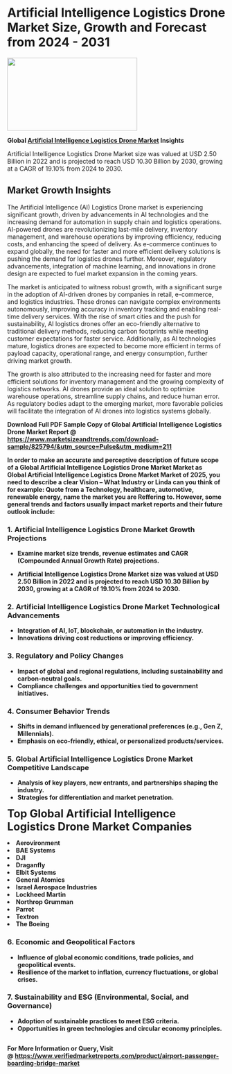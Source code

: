 <H1>Artificial Intelligence Logistics Drone Market Size, Growth and Forecast from 2024 - 2031</H1><img class="aligncenter size-medium wp-image-584254" src="https://thirdeyenews.in/wp-content/uploads/2024/09/Global-Market-Research-300x168.jpeg" alt="" width="300" height="168" /><p><strong>Global&nbsp;<a href="https://www.marketsizeandtrends.com/download-sample/825794/&amp;utm_source=Pulse&amp;utm_medium=211">Artificial Intelligence Logistics Drone Market</a> Insights</strong></p><p>Artificial Intelligence Logistics Drone Market size was valued at USD 2.50 Billion in 2022 and is projected to reach USD 10.30 Billion by 2030, growing at a CAGR of 19.10% from 2024 to 2030.</p><p><h2>Market Growth Insights</h2> <p>The Artificial Intelligence (AI) Logistics Drone market is experiencing significant growth, driven by advancements in AI technologies and the increasing demand for automation in supply chain and logistics operations. AI-powered drones are revolutionizing last-mile delivery, inventory management, and warehouse operations by improving efficiency, reducing costs, and enhancing the speed of delivery. As e-commerce continues to expand globally, the need for faster and more efficient delivery solutions is pushing the demand for logistics drones further. Moreover, regulatory advancements, integration of machine learning, and innovations in drone design are expected to fuel market expansion in the coming years.</p> <p><strong></strong></p> <p>The market is anticipated to witness robust growth, with a significant surge in the adoption of AI-driven drones by companies in retail, e-commerce, and logistics industries. These drones can navigate complex environments autonomously, improving accuracy in inventory tracking and enabling real-time delivery services. With the rise of smart cities and the push for sustainability, AI logistics drones offer an eco-friendly alternative to traditional delivery methods, reducing carbon footprints while meeting customer expectations for faster service. Additionally, as AI technologies mature, logistics drones are expected to become more efficient in terms of payload capacity, operational range, and energy consumption, further driving market growth.</p> <p>The growth is also attributed to the increasing need for faster and more efficient solutions for inventory management and the growing complexity of logistics networks. AI drones provide an ideal solution to optimize warehouse operations, streamline supply chains, and reduce human error. As regulatory bodies adapt to the emerging market, more favorable policies will facilitate the integration of AI drones into logistics systems globally.</p> <p><strong></p><p><span class=""><strong>Download Full PDF Sample Copy of Global Artificial Intelligence Logistics Drone Market Report</strong> @ <a href="https://www.marketsizeandtrends.com/download-sample/825794/&amp;utm_source=Pulse&amp;utm_medium=211" target="_blank">https://www.marketsizeandtrends.com/download-sample/825794/&amp;utm_source=Pulse&amp;utm_medium=211</a></span></p><p>In order to make an accurate and perceptive description of future scope of a Global&nbsp;Artificial Intelligence Logistics Drone Market Market as Global&nbsp;Artificial Intelligence Logistics Drone Market Market of 2025, you need to describe a clear Vision &ndash; What Industry or Linda can you think of for example: Quote from a Technology, healthcare, automotive, renewable energy, name the market you are Reffering to. However, some general trends and factors usually impact market reports and their future outlook include:</p><h3>1.&nbsp;<strong>Artificial Intelligence Logistics Drone Market Growth Projections</strong></h3><ul><li>Examine market size trends, revenue estimates and CAGR (Compounded Annual Growth Rate) projections.</li><li><p>Artificial Intelligence Logistics Drone Market size was valued at USD 2.50 Billion in 2022 and is projected to reach USD 10.30 Billion by 2030, growing at a CAGR of 19.10% from 2024 to 2030.</p></li></ul><h3>2.&nbsp;<strong>Artificial Intelligence Logistics Drone Market Technological Advancements</strong></h3><ul><li>Integration of AI, IoT, blockchain, or automation in the industry.</li><li>Innovations driving cost reductions or improving efficiency.</li></ul><h3>3.&nbsp;<strong>Regulatory and Policy Changes</strong></h3><ul><li>Impact of global and regional regulations, including sustainability and carbon-neutral goals.</li><li>Compliance challenges and opportunities tied to government initiatives.</li></ul><h3>4.&nbsp;<strong>Consumer Behavior Trends</strong></h3><ul><li>Shifts in demand influenced by generational preferences (e.g., Gen Z, Millennials).</li><li>Emphasis on eco-friendly, ethical, or personalized products/services.</li></ul><h3>5.&nbsp;<strong>Global Artificial Intelligence Logistics Drone Market Competitive Landscape</strong></h3><ul><li>Analysis of key players, new entrants, and partnerships shaping the industry.</li><li>Strategies for differentiation and market penetration.</li></ul><p data-pm-slice="1 1 []"><span style="color: inherit; font-family: inherit; font-size: 25px;">Top Global Artificial Intelligence Logistics Drone Market Companies</span></p><div class="" data-test-id=""><p><li>Aerovironment</li><li> BAE Systems</li><li> DJI</li><li> Draganfly</li><li> Elbit Systems</li><li> General Atomics</li><li> Israel Aerospace Industries</li><li> Lockheed Martin</li><li> Northrop Grumman</li><li> Parrot</li><li> Textron</li><li> The Boeing</li></p></div><h3>6.&nbsp;<strong>Economic and Geopolitical Factors</strong></h3><ul><li>Influence of global economic conditions, trade policies, and geopolitical events.</li><li>Resilience of the market to inflation, currency fluctuations, or global crises.</li></ul><h3>7.&nbsp;<strong>Sustainability and ESG (Environmental, Social, and Governance)</strong></h3><ul><li>Adoption of sustainable practices to meet ESG criteria.</li><li>Opportunities in green technologies and circular economy principles.</li></ul><h2><strong style="font-size: 14px;">For More Information or Query, Visit @&nbsp;</strong><a style="background-color: #ffffff; font-size: 14px;" href="https://www.marketsizeandtrends.com/report/artificial-intelligence-logistics-drone-market/" target="_blank">https://www.verifiedmarketreports.com/product/airport-passenger-boarding-bridge-market</a></h2>
